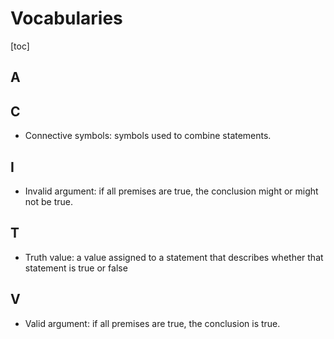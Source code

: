 # Vocabularies

[toc]

## A



## C

- Connective symbols: symbols used to combine statements.

## I

- Invalid argument: if all premises are true, the conclusion might or might not be true.

## T

- Truth value: a value assigned to a statement that describes whether that statement is true or false

## V

- Valid argument: if all premises are true, the conclusion is true.



